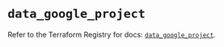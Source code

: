 # `data_google_project`

Refer to the Terraform Registry for docs: [`data_google_project`](https://registry.terraform.io/providers/hashicorp/google-beta/5.24.0/docs/data-sources/google_project).
